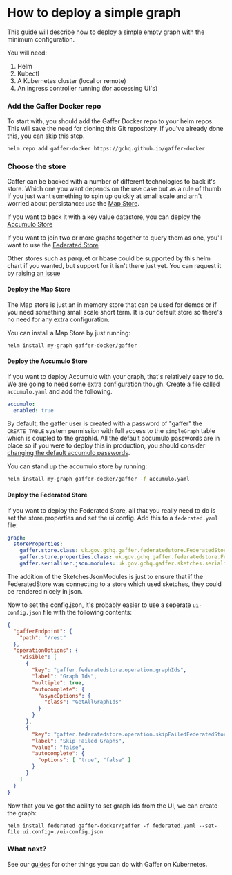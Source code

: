 How to deploy a simple graph
==================================
This guide will describe how to deploy a simple empty graph with the minimum configuration.

You will need:
1. Helm
2. Kubectl
3. A Kubernetes cluster (local or remote)
4. An ingress controller running (for accessing UI's)

### Add the Gaffer Docker repo
To start with, you should add the Gaffer Docker repo to your helm repos. This will save the need for
cloning this Git repository. If you've already done this, you can skip this step.
```bash
helm repo add gaffer-docker https://gchq.github.io/gaffer-docker
```
### Choose the store

Gaffer can be backed with a number of different technologies to back it's store. Which one you want depends on the use case but as a rule of thumb:
If you just want something to spin up quickly at small scale and arn't worried about persistance: use the [Map Store](#deploy-the-map-store).

If you want to back it with a key value datastore, you can deploy the [Accumulo Store](#deploy-the-accumulo-store)

If you want to join two or more graphs together to query them as one, you'll want to use the [Federated Store](#deploy-the-federated-store)

Other stores such as parquet or hbase could be supported by this helm chart if you wanted, but support for it isn't there just yet. You can request it by [raising an issue](https://github.com/gchq/gaffer-docker/issues/new)


#### Deploy the Map Store

The Map store is just an in memory store that can be used for demos or if you need something small scale short term. It is our default store so there's no need for any extra configuration.

You can install a Map Store by just running:
```bash
helm install my-graph gaffer-docker/gaffer
```

#### Deploy the Accumulo Store

If you want to deploy Accumulo with your graph, that's relatively easy to do. We are going to need some extra configuration though. Create a file called `accumulo.yaml` and add the following.

```yaml
accumulo:
  enabled: true
```

By default, the gaffer user is created with a password of "gaffer" the `CREATE_TABLE` system permission with full access to 
the `simpleGraph` table which is coupled to the graphId. All the default accumulo passwords are in place so if you were to
deploy this in production, you should consider [changing the default accumulo passwords](./change-accumulo-passwords.md).

You can stand up the accumulo store by running:
```bash
helm install my-graph gaffer-docker/gaffer -f accumulo.yaml
```

#### Deploy the Federated Store

If you want to deploy the Federated Store, all that you really need to do is set the store.properties and set the ui config. Add this to a `federated.yaml` file:

```yaml
graph:
  storeProperties:
    gaffer.store.class: uk.gov.gchq.gaffer.federatedstore.FederatedStore
    gaffer.store.properties.class: uk.gov.gchq.gaffer.federatedstore.FederatedStoreProperties
    gaffer.serialiser.json.modules: uk.gov.gchq.gaffer.sketches.serialisation.json.SketchesJsonModules
```

The addition of the SketchesJsonModules is just to ensure that if the FederatedStore was connecting to a store which used sketches, they could be rendered nicely in json.

Now to set the config.json, it's probably easier to use a seperate `ui-config.json` file with the following contents:
```json
{
  "gafferEndpoint": {
    "path": "/rest"
  },
  "operationOptions": {
    "visible": [
      {
        "key": "gaffer.federatedstore.operation.graphIds",
        "label": "Graph Ids",
        "multiple": true,
        "autocomplete": {
          "asyncOptions": {
            "class": "GetAllGraphIds"
          }
        }
      },
      {
        "key": "gaffer.federatedstore.operation.skipFailedFederatedStoreExecute",
        "label": "Skip Failed Graphs",
        "value": "false",
        "autocomplete": {
          "options": [ "true", "false" ]
        }
      }
    ]
  }
}
```

Now that you've got the ability to set graph Ids from the UI, we can create the graph:

```
helm install federated gaffer-docker/gaffer -f federated.yaml --set-file ui.config=./ui-config.json
```


### What next?
See our [guides](./guides.md) for other things you can do with Gaffer on Kubernetes.
